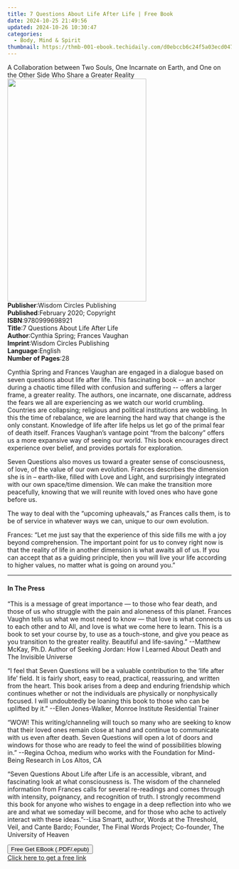 ```yaml
---
title: 7 Questions About Life After Life | Free Book
date: 2024-10-25 21:49:56
updated: 2024-10-26 10:30:47
categories:
  - Body, Mind & Spirit
thumbnail: https://thmb-001-ebook.techidaily.com/d0ebccb6c24f5a03ecd047e5cb2fd469f4b57c8637da10c9bab489294e8d09e8.jpg
---
```

<main id="book-container">
  <div class="flex flex-col">
    <div class="book-brief flex-1 py-6 px-4 sm:p-6 md:py-10 md:px-8">
      <!-- brief-->
      <div class="book-brief-main">
        A Collaboration between Two Souls, One Incarnate on Earth, and One on
        the Other Side Who Share a Greater Reality
      </div>
    </div>
    <div
      class="book-meta-info flex-1 grid gap-4 col-start-1 col-end-3 row-start-1 sm:mb-6 sm:grid-cols-4 lg:gap-6 lg:col-start-2 lg:row-end-6 lg:row-span-6 lg:mb-0"
    >
      <div
        class="book-meta-info-left place-content-center mt-4 p-4 text-sm leading-6 col-start-2 col-span-2 dark:text-slate-400"
      >
        <img
          class="w-full h-500 object-cover rounded-lg sm:h-255 sm:col-span-2 lg:col-span-full"
          src="https://img-001-ebook.techidaily.com/b1fc7a2b778ec7fc0f3f8d5b1bad779cd69ac16cb12b4eeb1dd221712826d958.jpg"
          alt=""
          width="312"
          height="500"
        />
      </div>
      <div
        class="book-meta-info-right mt-2 col-start-1 row-start-2 col-span-3 self-center"
      >
        <!-- meta data  -->
        <div class="flex flex-col px-4 md:px-8">
          <div class="flex-1">
            <strong>Publisher</strong>:<span class="px-2"
              >Wisdom Circles Publishing</span
            >
          </div>
          <div class="flex-1">
            <strong>Published</strong>:<span class="px-2"
              >February 2020; Copyright</span
            >
          </div>
          <div class="flex-1">
            <strong>ISBN</strong>:<span class="px-2">9780999698921</span>
          </div>
          <div class="flex-1">
            <strong>Title</strong>:<span class="px-2"
              >7 Questions About Life After Life</span
            >
          </div>
          <div class="flex-1">
            <strong>Author</strong>:<span class="px-2"
              >Cynthia Spring; Frances Vaughan</span
            >
          </div>
          <div class="flex-1">
            <strong>Imprint</strong>:<span class="px-2"
              >Wisdom Circles Publishing</span
            >
          </div>
          <div class="flex-1">
            <strong>Language</strong>:<span class="px-2">English</span>
          </div>
          <div class="flex-1">
            <strong>Number of Pages</strong>:<span class="px-2">28</span>
          </div>
        </div>
      </div>
    </div>
    <div class="book-description flex-1 py-6 px-4 sm:p-6 md:py-10 md:px-8">
      <div class="book-description-main">
        <div accordion-content="" id="description">
          <p>
            Cynthia Spring and Frances Vaughan are engaged in a dialogue based
            on seven questions about life after life. This fascinating book --
            an anchor during a chaotic time filled with confusion and suffering
            -- offers a larger frame, a greater reality. The authors, one
            incarnate, one discarnate, address the fears we all are experiencing
            as we watch our world crumbling. Countries are collapsing; religious
            and political institutions are wobbling. In this the time of
            rebalance, we are learning the hard way that change is the only
            constant. Knowledge of life after life helps us let go of the primal
            fear of death itself. Frances Vaughan’s vantage point “from the
            balcony” offers us a more expansive way of seeing our world. This
            book encourages direct experience over belief, and provides portals
            for exploration.
          </p>
          <p>
            Seven Questions also moves us toward a greater sense of
            consciousness, of love, of the value of our own evolution. Frances
            describes the dimension she is in – earth-like, filled with Love and
            Light, and surprisingly integrated with our own space/time
            dimension. We can make the transition more peacefully, knowing that
            we will reunite with loved ones who have gone before us.
          </p>
          <p>
            The way to deal with the “upcoming upheavals,” as Frances calls
            them, is to be of service in whatever ways we can, unique to our own
            evolution.
          </p>
          <p>
            Frances: “Let me just say that the experience of this side fills me
            with a joy beyond comprehension. The important point for us to
            convey right now is that the reality of life in another dimension is
            what awaits all of us. If you can accept that as a guiding
            principle, then you will live your life according to higher values,
            no matter what is going on around you.”
          </p>
        </div>
        <div class="accordion-fader"></div>
      </div>
    </div>
    <div class="book-excerpts flex-1 py-6 px-4 sm:p-6 md:py-10 md:px-8">
      <!-- excerpts-->
      <div class="book-excerpts-main">
        <hr />
        <h4 class="placeholder placeholder-heading">
          <span>In The Press</span>
        </h4>
        <p></p>
        <p>
          “This is a message of great importance — to those who fear death, and
          those of us who struggle with the pain and aloneness of this planet.
          Frances Vaughn tells us what we most need to know — that love is what
          connects us to each other and to All, and love is what we come here to
          learn. This is a book to set your course by, to use as a touch-stone,
          and give you peace as you transition to the greater reality. Beautiful
          and life-saving.” --Matthew McKay, Ph.D. Author of Seeking Jordan: How
          I Learned About Death and The Invisible Universe
        </p>
        <p>
          “I feel that Seven Questions will be a valuable contribution to the
          ‘life after life’ field. It is fairly short, easy to read, practical,
          reassuring, and written from the heart. This book arises from a deep
          and enduring friendship which continues whether or not the individuals
          are physically or nonphysically focused. I will undoubtedly be loaning
          this book to those who can be uplifted by it.” --Ellen Jones-Walker,
          Monroe Institute Residential Trainer
        </p>
        <p>
          “WOW! This writing/channeling will touch so many who are seeking to
          know that their loved ones remain close at hand and continue to
          communicate with us even after death. Seven Questions will open a lot
          of doors and windows for those who are ready to feel the wind of
          possibilities blowing in.” --Regina Ochoa, medium who works with the
          Foundation for Mind-Being Research in Los Altos, CA
        </p>
        <p>
          “Seven Questions About Life after Life is an accessible, vibrant, and
          fascinating look at what consciousness is. The wisdom of the channeled
          information from Frances calls for several re-readings and comes
          through with intensity, poignancy, and recognition of truth.
          I&nbsp;strongly recommend this book for anyone who wishes to engage in
          a deep reflection into who we are and what we someday will become, and
          for those who ache to actively interact with these ideas.”--Lisa
          Smartt, author, Words at the Threshold, Veil, and Cante Bardo;
          Founder, The Final Words Project; Co-founder, The University of Heaven
        </p>
        <p></p>
      </div>
    </div>
    <div
      class="book-about-author flex-1 py-6 px-4 sm:p-6 md:py-10 md:px-8"
    ></div>
    <div class="book-free-get flex-1 py-6 px-4 sm:p-6 md:py-10 md:px-8">
      <button
        id="btn-free-get"
        class="bg-blue-500 hover:bg-blue-700 text-white font-bold py-2 px-4 rounded"
      >
        Free Get EBook (.PDF/.epub)
      </button>
      <div id="countdown-display" class="px-2 text-lg mt-2"></div>
      <a
        id="free-link"
        class="hidden bg-blue-500 hover:bg-blue-700 text-white font-bold py-2 px-4 rounded"
        href="https://www.ebooks.com/en-us/book/209953487/7-questions-about-life-after-life/cynthia-spring/"
        target="_blank"
        >Click here to get a free link</a
      >
    </div>
    <script>
      let countdownTime = 0;
      let countdownInterval = null;
      document
        .getElementById('btn-free-get')
        .addEventListener('click', startCountdown);
      function startCountdown() {
        countdownTime = new Date().getTime() + 60000 * 3;
        countdownInterval = setInterval(updateCountdown, 1000);
        document.getElementById('btn-free-get').disabled = true;
        document
          .getElementById('btn-free-get')
          .classList.add('bg-gray-500', 'cursor-not-allowed');
      }
      function updateCountdown() {
        let currentTime = new Date().getTime();
        let timeLeft = countdownTime - currentTime;
        let secondsLeft = Math.floor(timeLeft / 1000);
        document.getElementById('countdown-display').innerHTML =
          `Remaining time: ${secondsLeft} seconds.`;
        if (secondsLeft <= 0) {
          clearInterval(countdownInterval);
          document.getElementById('btn-free-get').classList.add('hidden');
          document.getElementById('free-link').classList.remove('hidden');
          document.getElementById('countdown-display').innerHTML = '';
        }
      }
    </script>
  </div>
</main>
